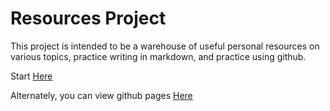 # Resources Project #

This project is intended to be a warehouse of useful personal resources on various topics, practice writing in markdown, and practice using github.

Start [Here](docs/index.md)

Alternately, you can view github pages [Here](https://chuckfisher313.github.io/Resources/Resources/)
